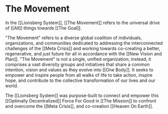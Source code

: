 # The Movement

In the [[Lionsberg System]], [[The Movement]] refers to the universal drive of [[All]] things towards [[The Goal]]. 

"The Movement" refers to a diverse global coalition of individuals, organizations, and communities dedicated to addressing the interconnected challenges of the [[Meta Crisis]] and working towards co-creating a better, regenerative, and just future for all in accordance with the [[New Vision and Plan]]. "The Movement" is not a single, unified organization; instead, it comprises a vast diversity groups and initiatives that share a common intention, vision and values as they evolve into [[One Body]]. It seeks to empower and inspire people from all walks of life to take action, inspire hope, and contribute to the collective transformation of our lives and our world.

The [[Lionsberg System]] was purpose-built to connect and empower this [[Optimally Decentralized]] Force For Good in [[The Mission]] to confront and overcome the [[Meta Crisis]], and co-creation [[Heaven On Earth]]. 